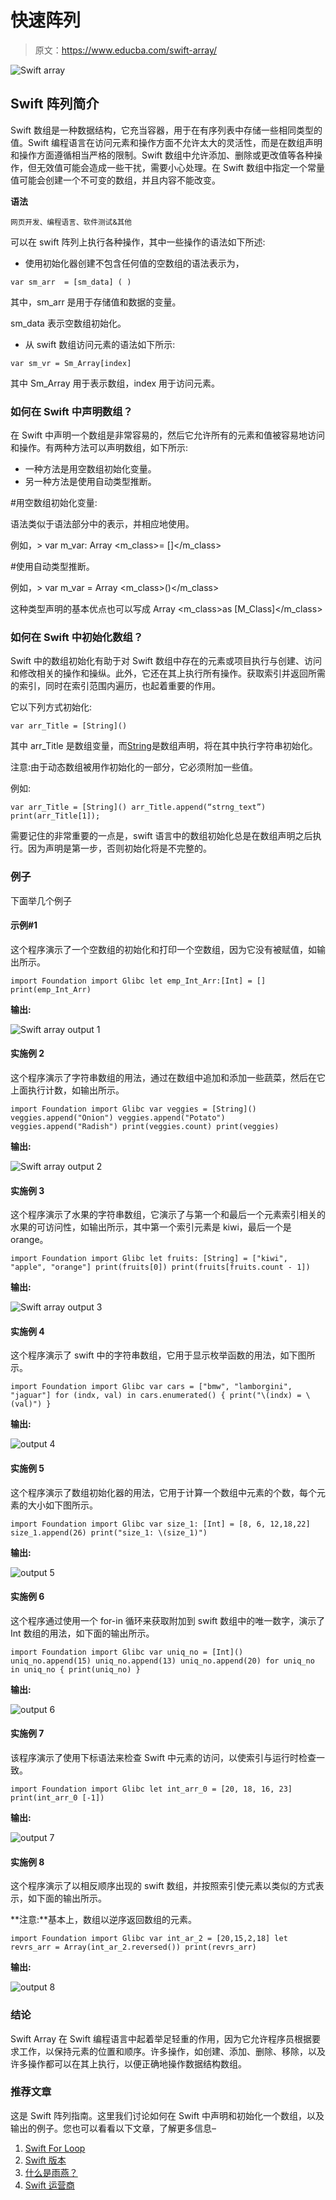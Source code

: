 # 快速阵列

> 原文：<https://www.educba.com/swift-array/>

![Swift array](img/b38f10d6732f34284393f61d8bcca6fe.png)



## Swift 阵列简介

Swift 数组是一种数据结构，它充当容器，用于在有序列表中存储一些相同类型的值。Swift 编程语言在访问元素和操作方面不允许太大的灵活性，而是在数组声明和操作方面遵循相当严格的限制。Swift 数组中允许添加、删除或更改值等各种操作，但无效值可能会造成一些干扰，需要小心处理。在 Swift 数组中指定一个常量值可能会创建一个不可变的数组，并且内容不能改变。

**语法**

<small>网页开发、编程语言、软件测试&其他</small>

可以在 swift 阵列上执行各种操作，其中一些操作的语法如下所述:

*   使用初始化器创建不包含任何值的空数组的语法表示为，

`var sm_arr  = [sm_data] ( )`

其中，sm_arr 是用于存储值和数据的变量。

sm_data 表示空数组初始化。

*   从 swift 数组访问元素的语法如下所示:

`var sm_vr = Sm_Array[index]`

其中 Sm_Array 用于表示数组，index 用于访问元素。

### 如何在 Swift 中声明数组？

在 Swift 中声明一个数组是非常容易的，然后它允许所有的元素和值被容易地访问和操作。有两种方法可以声明数组，如下所示:

*   一种方法是用空数组初始化变量。
*   另一种方法是使用自动类型推断。

#用空数组初始化变量:

语法类似于语法部分中的表示，并相应地使用。

例如，> var m_var: Array <m_class>= []</m_class>

#使用自动类型推断。

例如，> var m_var = Array <m_class>()</m_class>

这种类型声明的基本优点也可以写成 Array <m_class>as [M_Class]</m_class>

### 如何在 Swift 中初始化数组？

Swift 中的数组初始化有助于对 Swift 数组中存在的元素或项目执行与创建、访问和修改相关的操作和操纵。此外，它还在其上执行所有操作。获取索引并返回所需的索引，同时在索引范围内遍历，也起着重要的作用。

它以下列方式初始化:

`var arr_Title = [String]()`

其中 arr_Title 是数组变量，而[String]()是数组声明，将在其中执行字符串初始化。

注意:由于动态数组被用作初始化的一部分，它必须附加一些值。

例如:

`var arr_Title = [String]()
arr_Title.append(“strng_text”)
print(arr_Title[1]);`

需要记住的非常重要的一点是，swift 语言中的数组初始化总是在数组声明之后执行。因为声明是第一步，否则初始化将是不完整的。

### 例子

下面举几个例子

#### 示例#1

这个程序演示了一个空数组的初始化和打印一个空数组，因为它没有被赋值，如输出所示。

`import Foundation
import Glibc
let emp_Int_Arr:[Int] = [] print(emp_Int_Arr)`

**输出:**

![Swift array output 1](img/55308767f03e5477a580f196b7ab452d.png)



#### 实施例 2

这个程序演示了字符串数组的用法，通过在数组中追加和添加一些蔬菜，然后在它上面执行计数，如输出所示。

`import Foundation
import Glibc
var veggies = [String]()
veggies.append("Onion")
veggies.append("Potato")
veggies.append("Radish")
print(veggies.count)
print(veggies)`

**输出:**

![Swift array output 2](img/852c0701646512d7b3b48bd5af71c145.png)



#### 实施例 3

这个程序演示了水果的字符串数组，它演示了与第一个和最后一个元素索引相关的水果的可访问性，如输出所示，其中第一个索引元素是 kiwi，最后一个是 orange。

`import Foundation
import Glibc
let fruits: [String] = ["kiwi", "apple", "orange"] print(fruits[0])
print(fruits[fruits.count - 1])`

**输出:**

![Swift array output 3](img/dd3068a0150f256f4cb491461cc503d1.png)



#### 实施例 4

这个程序演示了 swift 中的字符串数组，它用于显示枚举函数的用法，如下图所示。

`import Foundation
import Glibc
var cars = ["bmw", "lamborgini", "jaguar"] for (indx, val) in cars.enumerated()
{
print("\(indx) = \(val)")
}`

**输出:**

![output 4](img/f1830da0974099df1089ac674b8328de.png)



#### 实施例 5

这个程序演示了数组初始化器的用法，它用于计算一个数组中元素的个数，每个元素的大小如下图所示。

`import Foundation
import Glibc
var size_1: [Int] = [8, 6, 12,18,22] size_1.append(26)
print("size_1: \(size_1)")`

**输出:**

![output 5](img/5fb97a8d4542ab170200ee44b5132ad2.png)



#### 实施例 6

这个程序通过使用一个 for-in 循环来获取附加到 swift 数组中的唯一数字，演示了 Int 数组的用法，如下面的输出所示。

`import Foundation
import Glibc
var uniq_no = [Int]()
uniq_no.append(15)
uniq_no.append(13)
uniq_no.append(20)
for uniq_no in uniq_no
{
print(uniq_no)
}`

**输出:**

![output 6](img/631ae71a38d1aade8d8a16decd773b3b.png)



#### 实施例 7

该程序演示了使用下标语法来检查 Swift 中元素的访问，以使索引与运行时检查一致。

`import Foundation
import Glibc
let int_arr_0 = [20, 18, 16, 23] print(int_arr_0 [-1])`

**输出:**

![output 7](img/c2ad492c44de810d105af32bbf75d0f2.png)



#### 实施例 8

这个程序演示了以相反顺序出现的 swift 数组，并按照索引使元素以类似的方式表示，如下面的输出所示。

**注意:**基本上，数组以逆序返回数组的元素。

`import Foundation
import Glibc
var int_ar_2 = [20,15,2,18] let revrs_arr = Array(int_ar_2.reversed())
print(revrs_arr)`

**输出:**

![output 8](img/dcd770cd9a9f6d81cbf9333919cb5fc9.png)



### 结论

Swift Array 在 Swift 编程语言中起着举足轻重的作用，因为它允许程序员根据要求工作，以保持元素的位置和顺序。许多操作，如创建、添加、删除、移除，以及许多操作都可以在其上执行，以便正确地操作数据结构数组。

### 推荐文章

这是 Swift 阵列指南。这里我们讨论如何在 Swift 中声明和初始化一个数组，以及输出的例子。您也可以看看以下文章，了解更多信息–

1.  [Swift For Loop](https://www.educba.com/swift-for-loop/)
2.  [Swift 版本](https://www.educba.com/swift-version/)
3.  [什么是雨燕？](https://www.educba.com/what-is-swift/)
4.  [Swift 运营商](https://www.educba.com/swift-operators/)





